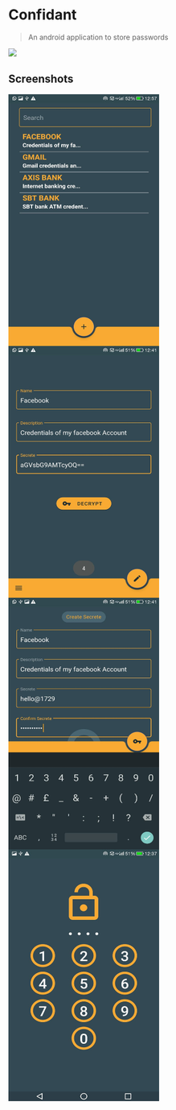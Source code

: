# Confidant

>An android application to store passwords

[![](https://img.shields.io/badge/author-@sahanshah\%2Dkblue.svg?style=flat)](https://google.com)

## Screenshots

<img align="left" width="300" height="500" src="https://raw.githubusercontent.com/sahanshah-k/confidant/master/Files/screenshot%20(1).jpeg?token=AB2MCGJEPRL4J6OOSMAA6WS6VUIP4">

<img align="left" width="300" height="500" src="https://raw.githubusercontent.com/sahanshah-k/confidant/master/Files/screenshot%20(2).jpeg?token=AB2MCGJ566KYQFWNURHAFQC6VUIVK">

<img align="left" width="300" height="500" src="https://raw.githubusercontent.com/sahanshah-k/confidant/master/Files/screenshot%20(3).jpeg?token=AB2MCGICOK4VNFHDI5X6UWK6VUIWU">

<img align="left" width="300" height="500" src="https://raw.githubusercontent.com/sahanshah-k/confidant/master/Files/screenshot%20(4).jpeg?token=AB2MCGP5IAUFNASEV3UAMUK6VUIX4">
